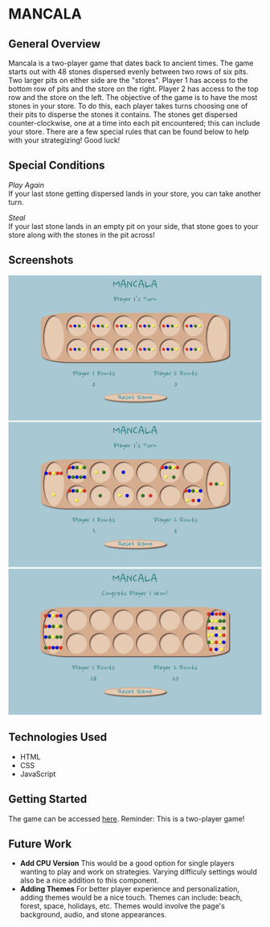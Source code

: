 # **MANCALA**

## General Overview

Mancala is a two-player game that dates back to ancient times. The game starts out with 48 stones dispersed evenly between two rows of six pits. Two larger pits on either side are the "stores". Player 1 has access to the bottom row of pits and the store on the right. Player 2 has access to the top row and the store on the left. The objective of the game is to have the most stones in your store. To do this, each player takes turns choosing one of their pits to disperse the stones it contains. The stones get dispersed counter-clockwise, one at a time into each pit encountered; this can include your store. There are a few special rules that can be found below to help with your strategizing! Good luck!

## Special Conditions

*Play Again*  
If your last stone getting dispersed lands in your store, you can take another turn.

*Steal*  
If your last stone lands in an empty pit on your side, that stone goes to your store along with the stones in the pit across!

## Screenshots

![Starting gameboard](images/MancalaStart.jpeg)
![Play gameboard](images/MancalaPlay.jpeg)
![End gameboard](images/MancalaEnd.jpeg)

## Technologies Used

- HTML
- CSS
- JavaScript

## Getting Started

The game can be accessed [here](https://anneclarin.github.io/mancala/). Reminder: This is a two-player game!

## Future Work

- **Add CPU Version**
This would be a good option for single players wanting to play and work on strategies. Varying difficuly settings would also be a nice addition to this component.
- **Adding Themes**
For better player experience and personalization, adding themes would be a nice touch. Themes can include: beach, forest, space, holidays, etc. Themes would involve the page's background, audio, and stone appearances.
